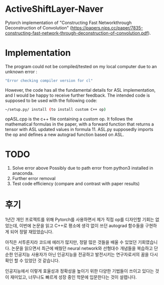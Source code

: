 # ActiveShiftLayer-Naver
Pytorch implementation of "Constructing Fast Networkthrough Deconstruction of Convolution" (https://papers.nips.cc/paper/7835-constructing-fast-network-through-deconstruction-of-convolution.pdf).

# Implementation
The program could not be compiled/tested on my local computer due to an unknown error : 
```bash
"Error checking compiler version for cl"
```
However, the code has all the fundamental details for ASL implementation, and I would be happy to receive further feedback.
The intended code is supposed to be used with the following code: 
```bash
~/setup.py/ install (to install custom C++ op)
```
opASL.cpp is the c++ file containing a custom op. It follows the mathematical formulas in the paper, with a forward function that returns a tensor with ASL updated values in formula 11.
ASL.py supposedly imports the op and defines a new autograd function based on ASL.

# TODO
1. Solve error above
Possibly due to path error from python3 installed in anaconda. 
2. Further error removal
3. Test code efficiency (compare and contrast with paper results)

# 후기
1년간 개인 프로젝트를 위해 Pytorch를 사용하면서 제가 직접 op를 디자인할 기회는 없었는데, 이번에 논문을 읽고 C++로 평소에 생각 없이 쓰던 autograd 함수들을 구현하게 되어 정말 재밌었습니다. 

아직은 서투른지라 코드에 에러가 많지만, 정말 많은 것들을 배울 수 있었던 기회였습니다. 논문을 읽으면서 최근에 배웠던 neural network와 선형대수 개념들을 복습하고 단순한 인공지능 사용자가 아닌 인공지능을 전공하고 발전시키는 연구자로서의 꿈을 다시 확인 할 수 있었던 것 같습니다.

인공지능에서 이렇게 효울성과 정확성을 높이기 위한 다양한 기법들이 쓰이고 있다는 것이 재미있고, 너무나도 빠르게 성장 중인 학문에 입문한다는 것이 설렙니다.  
